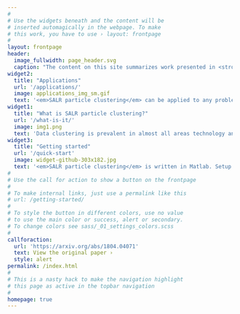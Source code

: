 ```yaml
---
#
# Use the widgets beneath and the content will be
# inserted automagically in the webpage. To make
# this work, you have to use › layout: frontpage
#
layout: frontpage
header:
  image_fullwidth: page_header.svg
  caption: "The content on this site summarizes work presented in <strong>J. Kapaldo et al., (submitted)</strong>."
widget2:
  title: "Applications"
  url: '/applications/'
  image: applications_img_sm.gif
  text: '<em>SALR particle clustering</em> can be applied to any problem where the center of overlapping objects or distributions needs to be found. This covers a broad range of fields, from unsupervised maching learning and data clustering to locating the centers of overlapping nuclei in biological images.'
widget1:
  title: "What is SALR particle clustering?"
  url: '/what-is-it/'
  image: img1.png
  text: 'Data clustering is prevalent in almost all areas technology and science, from identifying documents that are similar to analyzing biological images. <em>SALR particle clustering</em> is a data clustering technique for locating the centers of partially overlapping objects or distributions.'
widget3:
  title: "Getting started"
  url: '/quick-start'
  image: widget-github-303x182.jpg
  text: '<em>SALR particle clustering</em> is written in Matlab. Setup is as simple as downloading the <a href="https://github.com/jkpld/SALR_Clustering">repository</a> and running the included setup functions. The code is fully documented with several examples to get you started using it quickly.'
#
# Use the call for action to show a button on the frontpage
#
# To make internal links, just use a permalink like this
# url: /getting-started/
#
# To style the button in different colors, use no value
# to use the main color or success, alert or secondary.
# To change colors see sass/_01_settings_colors.scss
#
callforaction:
  url: 'https://arxiv.org/abs/1804.04071'
  text: View the original paper ›
  style: alert
permalink: /index.html
#
# This is a nasty hack to make the navigation highlight
# this page as active in the topbar navigation
#
homepage: true
---
```

